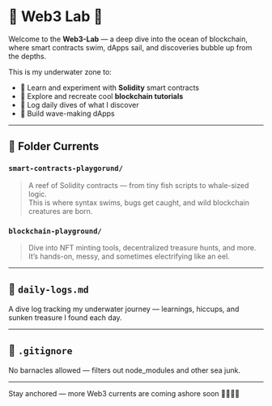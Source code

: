 # 🌊 Web3 Lab 🧪

Welcome to the **Web3-Lab** — a deep dive into the ocean of blockchain, where smart contracts swim, dApps sail, and discoveries bubble up from the depths.

This is my underwater zone to:

- 🐠 Learn and experiment with **Solidity** smart contracts
- 🐚 Explore and recreate cool **blockchain tutorials**
- 🐙 Log daily dives of what I discover
- 🐬 Build wave-making dApps

---

## 🌊 Folder Currents

### `smart-contracts-playgorund/`

> A reef of Solidity contracts — from tiny fish scripts to whale-sized logic.  
> This is where syntax swims, bugs get caught, and wild blockchain creatures are born.

### `blockchain-playground/`

> Dive into NFT minting tools, decentralized treasure hunts, and more.  
> It’s hands-on, messy, and sometimes electrifying like an eel.

---

## 📘 `daily-logs.md`

A dive log tracking my underwater journey — learnings, hiccups, and sunken treasure I found each day.

---

## 🚫 `.gitignore`

No barnacles allowed — filters out node_modules and other sea junk.

---

Stay anchored — more Web3 currents are coming ashore soon 🌊🧜‍♀️⚓
